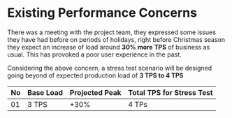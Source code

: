 # Existing Performance Concerns

There was a meeting with the project team, they expressed some issues they have had before on periods of holidays, right before Christmas season they expect an increase of load around **30% more TPS** of business as usual. This has provoked a poor user experience in the past.

Considering the above concern, a stress test scenario will be designed going beyond of expected production load of **3 TPS to 4 TPS**

| No  | Base Load | Projected Peak | Total TPS for Stress Test |
| --- | --------- | -------------- | ------------------------- |
| 01  | 3 TPS     | +30%           | 4 TPs                     |



